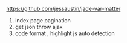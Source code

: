 https://github.com/jessaustin/jade-var-matter
1. index page pagination
1. get json throw ajax
1. code format , highlight js auto detection
